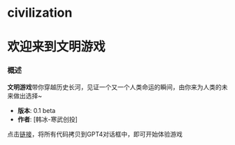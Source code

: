 # civilization
# 欢迎来到文明游戏
### 概述
**文明游戏**带你穿越历史长河，见证一个又一个人类命运的瞬间，由你来为人类的未来做出选择~
- **版本**: 0.1 beta
- **作者**: [韩冰-寒武创投]

点击[链接](civilization.txt)，将所有代码拷贝到GPT4对话框中，即可开始体验游戏
